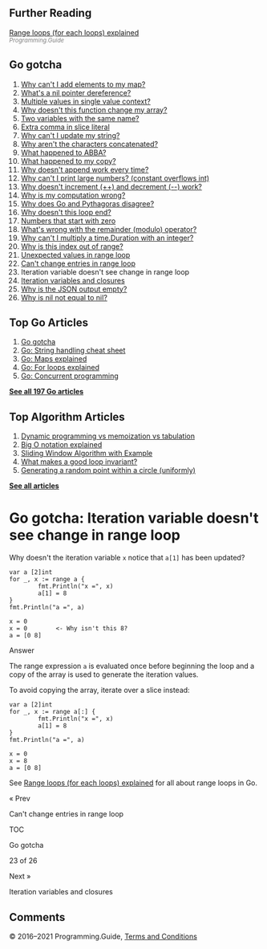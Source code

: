 ## Further Reading

[Range loops (for each loops) explained](for-loop-range-array-slice-map-channel.html)  
<span style="color: grey; font-style: italic; font-size: smaller">Programming.Guide</span>

## Go gotcha

1.  [Why can't I add elements to my map?](gotcha-assignment-entry-nil-map.html)
2.  [What's a nil pointer dereference?](gotcha-nil-pointer-dereference.html)
3.  [Multiple values in single value context?](gotcha-multiple-value-sinlge-value-context.html)
4.  [Why doesn't this function change my array?](gotcha-function-doesnt-change-array.html)
5.  [Two variables with the same name?](gotcha-shadowing-variables.html)
6.  [Extra comma in slice literal](gotcha-missing-comma-slice-array-map-literal.html)
7.  [Why can't I update my string?](gotcha-strings-are-immutable.html)
8.  [Why aren't the characters concatenated?](gotcha-concatenate-rune-string.html)
9.  [What happened to ABBA?](gotcha-trim-string.html)
10. [What happened to my copy?](gotcha-copy-missing.html)
11. [Why doesn't append work every time?](gotcha-append.html)
12. [Why can't I print large numbers? (constant overflows int)](gotcha-constant-overflows-int.html)
13. [Why doesn't increment (++) and decrement (--) work?](gotcha-increment-decrement-statement.html)
14. [Why is my computation wrong?](gotcha-operator-precedence.html)
15. [Why does Go and Pythagoras disagree?](gotcha-bitwise-operators.html)
16. [Why doesn't this loop end?](gotcha-integer-overflow-wrap-around.html)
17. [Numbers that start with zero](gotcha-octal-decimal-hexadecimal-literal.html)
18. [What's wrong with the remainder (modulo) operator?](gotcha-remainder-modulo-operator.html)
19. [Why can't I multiply a time.Duration with an integer?](gotcha-multiply-duration-integer.html)
20. [Why is this index out of range?](gotcha-index-out-of-range.html)
21. [Unexpected values in range loop](gotcha-unexpected-values-range.html)
22. [Can't change entries in range loop](gotcha-change-value-range.html)
23. Iteration variable doesn't see change in range loop
24. [Iteration variables and closures](gotcha-data-race-closure.html)
25. [Why is the JSON output empty?](gotcha-json-marshal-empty.html)
26. [Why is nil not equal to nil?](gotcha-why-nil-error-not-equal-nil.html)

## Top Go Articles

1.  [Go gotcha](go-gotcha.html)
2.  [Go: String handling cheat sheet](string-functions-reference-cheat-sheet.html)
3.  [Go: Maps explained](maps-explained.html)
4.  [Go: For loops explained](for-loop.html)
5.  [Go: Concurrent programming](go-concurrency-tutorial.html)

[**See all 197 Go articles**](index.html)

## Top Algorithm Articles

1.  [Dynamic programming vs memoization vs tabulation](../dynamic-programming-vs-memoization-vs-tabulation.html)
2.  [Big O notation explained](../big-o-notation-explained.html)
3.  [Sliding Window Algorithm with Example](../sliding-window-example.html)
4.  [What makes a good loop invariant?](../what-makes-a-good-loop-invariant.html)
5.  [Generating a random point within a circle (uniformly)](../random-point-within-circle.html)

[**See all articles**](../index.html)

# Go gotcha: Iteration variable doesn't see change in range loop

Why doesn't the iteration variable `x` notice that `a[1]` has been updated?

    var a [2]int
    for _, x := range a {
            fmt.Println("x =", x)
            a[1] = 8
    }
    fmt.Println("a =", a)

    x = 0
    x = 0        <- Why isn't this 8?
    a = [0 8]

Answer

The range expression `a` is evaluated once before beginning the loop and a copy of the array is used to generate the iteration values.

To avoid copying the array, iterate over a slice instead:

    var a [2]int
    for _, x := range a[:] {
            fmt.Println("x =", x)
            a[1] = 8
    }
    fmt.Println("a =", a)

    x = 0
    x = 8
    a = [0 8]

See [Range loops (for each loops) explained](for-loop-range-array-slice-map-channel.html) for all about range loops in Go.

<a href="gotcha-change-value-range.html" class="prev"></a>

« Prev

Can't change entries in range loop

[](go-gotcha.html#toc)

TOC

Go gotcha

23 of 26

<a href="gotcha-data-race-closure.html" class="next"></a>

Next »

Iteration variables and closures

## Comments



© 2016–2021 Programming.Guide, [Terms and Conditions](../terms-and-conditions.html)
